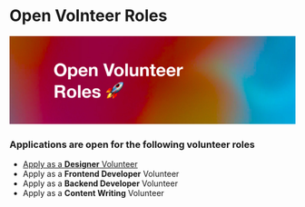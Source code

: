 # Open Volnteer Roles

<img src="/assets/open-volunteer-roles-banner.jpg" 
    alt="open-volunteer-roles-banner" style="" />

### Applications are open for the following volunteer roles

- [Apply as a **Designer** Volunteer](https://form.typeform.com/to/LcqR1P0o)
- Apply as a **Frontend Developer** Volunteer
- Apply as a **Backend Developer** Volunteer
- Apply as a **Content Writing** Volunteer